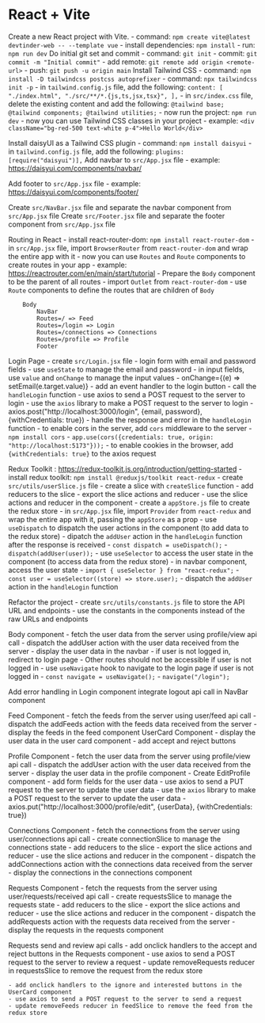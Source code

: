 # React + Vite

Create a new React project with Vite.
    - command: `npm create vite@latest devtinder-web -- --template vue`
    - install dependencies: `npm install`
    - run: `npm run dev`
Do initial git set and commit
    - command: `git init`
    - commit: `git commit -m "Initial commit"`
    - add remote: `git remote add origin <remote-url>`
    - push: `git push -u origin main`
Install Tailwind CSS
    - command: `npm install -D tailwindcss postcss autoprefixer`
    - command: `npx tailwindcss init -p`
    - in `tailwind.config.js` file, add the following:
        ```
        content: [
            "./index.html",
            "./src/**/*.{js,ts,jsx,tsx}",
        ],
        ```
    - in `src/index.css` file, delete the existing content and add the following:
        ```
        @tailwind base;
        @tailwind components;
        @tailwind utilities;
        ```
    - now run the project: `npm run dev`
    - now you can use Tailwind CSS classes in your project
        - example: `<div className="bg-red-500 text-white p-4">Hello World</div>`

Install daisyUI as a Tailwind CSS plugin
    - command: `npm install daisyui`
    - in `tailwind.config.js` file, add the following:
        ```
        plugins: [require("daisyui")],
        ```
Add navbar to `src/App.jsx` file
    - example: https://daisyui.com/components/navbar/

Add footer to `src/App.jsx` file
    - example: https://daisyui.com/components/footer/

Create `src/NavBar.jsx` file and separate the navbar component from `src/App.jsx` file
Create `src/Footer.jsx` file and separate the footer component from `src/App.jsx` file

Routing in React
    - install react-router-dom: `npm install react-router-dom`
    - in `src/App.jsx` file, import `BrowserRouter` from `react-router-dom` and wrap the entire app with it
    - now you can use `Routes` and `Route` components to create routes in your app
        - example: https://reactrouter.com/en/main/start/tutorial
    - Prepare the `Body` component to be the parent of all routes
        - import `Outlet` from `react-router-dom`
        - use `Route` components to define the routes that are children of `Body`

        Body
            NavBar
            Routes=/ => Feed
            Routes=/login => Login
            Routes=/connections => Connections
            Routes=/profile => Profile
            Footer
    
Login Page
    - create `src/Login.jsx` file
    - login form with email and password fields
        - use `useState` to manage the email and password
        - in input fields, use `value` and `onChange` to manage the input values
        - onChange={(e) => setEmail(e.target.value)}
        - add an event handler to the login button
        - call the `handleLogin` function
    - use axios to send a POST request to the server to login
    - use the `axios` library to make a POST request to the server to login
    - axios.post("http://localhost:3000/login", {email, password}, {withCredentials: true})
    - handle the response and error in the `handleLogin` function
    - to enable cors in the server, add `cors` middleware to the server
        - `npm install cors`
        - `app.use(cors({credentials: true, origin: "http://localhost:5173"}));`
    - to enable cookies in the browser, add `{withCredentials: true}` to the axios request

Redux Toolkit : https://redux-toolkit.js.org/introduction/getting-started
    - install redux toolkit: `npm install @reduxjs/toolkit react-redux`
    - create `src/utils/userSlice.js` file
    - create a slice with `createSlice` function
    - add reducers to the slice
    - export the slice actions and reducer
    - use the slice actions and reducer in the component
    - create a `appStore.js` file to create the redux store
    - in `src/App.jsx` file, import `Provider` from `react-redux` and wrap the entire app with it, passing the `appStore` as a prop
    - use `useDispatch` to dispatch the user actions in the component (to add data to the redux store)
        - dipatch the `addUser` action in the `handleLogin` function after the response is received
        - `const dispatch = useDispatch();`
        - `dispatch(addUser(user));`
    - use `useSelector` to access the user state in the component (to access data from the redux store)
        - in navbar component, access the user state
            - `import { useSelector } from "react-redux";`
        - `const user = useSelector((store) => store.user);`
    - dispatch the `addUser` action in the `handleLogin` function

Refactor the project
    - create `src/utils/constants.js` file to store the API URL and endpoints
    - use the constants in the components instead of the raw URLs and endpoints

Body component
    - fetch the user data from the server using profile/view api call
    - dispatch the addUser action with the user data received from the server
    - display the user data in the navbar
    - if user is not logged in, redirect to login page
    - Other routes should not be accessible if user is not logged in
    - use `useNavigate` hook to navigate to the login page if user is not logged in
        - `const navigate = useNavigate();`
        - `navigate("/login");`

Add error handling in Login component
integrate logout api call in NavBar component

Feed Component
    - fetch the feeds from the server using user/feed api call
    - dispatch the addFeeds action with the feeds data received from the server
    - display the feeds in the feed component
    UserCard Component
        - display the user data in the user card component
        - add accept and reject buttons

Profile Component
    - fetch the user data from the server using profile/view api call
    - dispatch the addUser action with the user data received from the server
    - display the user data in the profile component
    - Create EditProfile component
        - add form fields for the user data
        - use axios to send a PUT request to the server to update the user data
        - use the `axios` library to make a POST request to the server to update the user data
        - axios.put("http://localhost:3000/profile/edit", {userData}, {withCredentials: true})
    
Connections Component
    - fetch the connections from the server using user/connections api call
    - create connectionSlice to manage the connections state
    - add reducers to the slice
    - export the slice actions and reducer
    - use the slice actions and reducer in the component
    - dispatch the addConnections action with the connections data received from the server
    - display the connections in the connections component

Requests Component
    - fetch the requests from the server using user/requests/received api call
    - create requestsSlice to manage the requests state
    - add reducers to the slice
    - export the slice actions and reducer
    - use the slice actions and reducer in the component
    - dispatch the addRequests action with the requests data received from the server
    - display the requests in the requests component

Requests send and review api calls
    - add onclick handlers to the accept and reject buttons in the Requests component
    - use axios to send a POST request to the server to review a request
    - update removeRequests reducer in requestsSlice to remove the request from the redux store
    
    - add onclick handlers to the ignore and interested buttons in the UserCard component
    - use axios to send a POST request to the server to send a request
    - update removeFeeds reducer in feedSlice to remove the feed from the redux store

